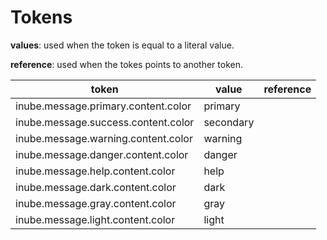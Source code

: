 # Tokens

**values**: used when the token is equal to a literal value.

**reference**: used when the tokes points to another token.

| token                               | value     | reference |
| ----------------------------------- | --------- | --------- |
| inube.message.primary.content.color | primary   |           |
| inube.message.success.content.color | secondary |           |
| inube.message.warning.content.color | warning   |           |
| inube.message.danger.content.color  | danger    |           |
| inube.message.help.content.color    | help      |           |
| inube.message.dark.content.color    | dark      |           |
| inube.message.gray.content.color    | gray      |           |
| inube.message.light.content.color   | light     |           |
